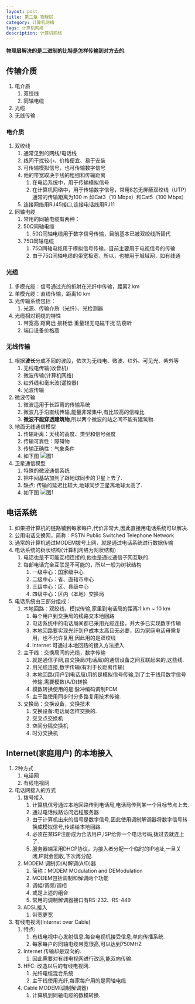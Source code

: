 ```yaml
---
layout: post
title: 第二章 物理层
category: 计算机网络
tags: 计算机网络
description: 计算机网络
---
```


**物理层解决的是二进制的比特是怎样传输到对方去的.**

## 传输介质
1. 电介质
    1. 双绞线
    2. 同轴电缆
2. 光缆
3. 无线传输

### 电介质
1. 双绞线
    1. 通常见到的网线/电话线
    2. 线间干扰较小、价格便宜、易于安装
    3. 可传输模拟信号，也可传输数字信号
    4. 他的带宽取决于线的粗细和传输距离
        1. 在电话系统中，用于传输模拟信号
        2. 在计算机网络中，用于传输数字信号，常用8芯无屏蔽双绞线（UTP）通常的传输距离为100 m     如Cat3（10 Mbps）和Cat5（100 Mbps）
    5. 连接网络用RJ45接口,连接电话线用RJ11
2. 同轴电缆
    1. 常用的同轴电缆有两种：
    2. 50Ω同轴电缆
        1. 50Ω同轴电缆用于数字信号传输，目前基本已被双绞线所替代
    3. 75Ω同轴电缆
        1. 75Ω同轴电缆用于模拟信号传输，目前主要用于电视信号的传输
        2. 由于75Ω同轴电缆的带宽极宽，所以，也被用于城域网，如有线通
        
### 光缆
1. 多模光缆：信号通过光的折射在光纤中传输，距离2 km
2. 单模光缆：直线传输，距离10 km
3. 光传输系统包括：
    1. 光源、传输介质（光纤）、光检测器
4. 光缆相对铜缆的特性 
    1. 带宽高   距离远   损耗低   重量轻无电磁干扰   防窃听
    2. 端口设备价格高
    
### 无线传输
1. 根据**波长**分成不同的波段，依次为无线电、微波、红外、可见光、紫外等 
    1. 无线电传输(收音机)
    2. 微波传输(计算机网络) 
    3. 红外线和毫米波(遥控器) 
    4. 光波传输    
2. 微波传输
    1. 微波适用于长距离的传输系统
    2. 微波几乎沿直线传输,能量非常集中,有比较高的信噪比
    3. **微波不能穿透建筑物**,所以两个微波的站之间不能有建筑物.
3. 地面无线通信模型
    1. 传输距离：天线的高度、类型和信号强度 
    2. 传输可靠性：障碍物
    3. 传输正确性：气象条件
    4. 如下图
        ![图1](https://gitee.com/zhonghua123/blogimgs/raw/master/img/PCNet11.png)
4. 卫星通信模型
    1. 特殊的微波通信系统
    2. 把中间基站加到了跟地球同步的卫星上去了.
    3. 缺点: 传输的延迟比较大,地球同步卫星离地球太高了.
    4. 如下图
        ![图1](https://gitee.com/zhonghua123/blogimgs/raw/master/img/PCNet10.png)

## 电话系统
1. 如果把计算机的链路铺到每家每户,代价非常大,因此直接用电话系统可以解决.
2. 公用电话交换网，简称：PSTN Public Switched Telephone Network 
3. 通常的计算机通过MODEM拨号上网，就是通过电话系统进行数据传输 
4. 电话系统的树状结构(计算机网络为网状结构)
    1. 电话也是不可能互相连接的,他也是通过通信子网互联的.
    2. 每部电话完全互联是不可能的，所以一般为树状结构
        1. 一级中心：国家级中心
        2. 二级中心：省、直辖市中心
        3. 三级中心：区、县级中心
        4. 四级中心：区内（本地）交换局
5. 电话系统由三部分组成：
    1. 本地回路：双绞线，模拟传输,家里到电话局的距离:1 km ~ 10 km
        1. 每个用户到交换局的线路交本地回路
        2. 电话系统中的电话局间都已采用光缆连接，并大多已实现数字传输
        3. 本地回路要实现光纤到户成本太高且无必要，因为家庭电话毋需复用，也不允许复用,因此用的是双绞线
        4. Internet 可通过本地回路的接入方法接入
    2. 主干线：交换局间的光缆，数字传输
        1. 就是通信子网,由交换局(电话局)的通信设备之间互联起来的,这些线.
        2. 用光缆连接,数字传输(有利于长距离传输)
        3. 本地回路(用户到电话局)用的是模拟信号传输,到了主干线用数字信号传输,需要模数(A/D)转换
        4. 模数转换使用的是:脉冲编码调制PCM.
        5. 主干路使用同步时分多路复用技术传输.
    3. 交换局：交换设备，交换技术
        1. 交换设备:电话局怎样交换的.
        2. 交叉点交换机 
        3. 空间分隔交换机
        4. 时分交换机 

## Internet(家庭用户) 的本地接入
1. 2种方式
    1. 电话网
    2. 有线电视网
2. 电话网接入的方式 
    1. 拨号接入
        1. 计算机信号通过本地回路传到电话局,电话局传到某一个目标节点上去.
        2. 通过电话线路访问远程服务器
        3. 由于计算机出来的信号是数字信号,因此使用调制解调器将数字信号转换成模拟信号,传递给本地回路.
        4. 必须在某ISP注册成为合法用户,ISP给你一个电话号码,拨过去就连上了.
        5. 服务器端采用DHCP协议，为接入者分配一个临时的IP地址,一旦关闭,IP就会回收,下次再分配.
    3. MODEM 调制(D/A)解调(A/D)器
        1. 简称：MODEM MOdulation and DEModulation
        2. MODEM包括调制和解调两个功能
        3. 调幅/调频/调相
        4. 或是上述的组合
        5. 常用的调制解调器接口有RS-232、RS-449
    3. ADSL接入
        1. 带宽更宽
3. 有线电视网(Internet over Cable) 
    1. 特点: 
        1. 有线电视中心发射信息,每台电视机接受信息,单向传播系统.
        2. 每家每户的同轴电缆带宽很高,可以达到750MHZ
    2. Internet 传输却是双向的.
        1. 因此需要对有线电视网进行改造,能双向传输.
    3. HFC: 改造以后的有线电视网.
        1. 光纤电缆混合系统
        2. 主干线使用光纤,每家每户用的是同轴电缆.
    4. Cable MODEM(调制解调器)
        1. 计算机到同轴电缆的数模转换.

